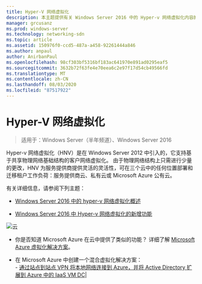 ```yaml
---
title: Hyper-V 网络虚拟化
description: 本主题提供有关 Windows Server 2016 中的 Hyper-v 网络虚拟化内容的链接。
manager: grcusanz
ms.prod: windows-server
ms.technology: networking-sdn
ms.topic: article
ms.assetid: 150976f0-ccd5-487a-a458-92261444a846
ms.author: anpaul
author: AnirbanPaul
ms.openlocfilehash: 98cf303bf5316bf183ac641970e891ad0295eaf5
ms.sourcegitcommit: 3632b72f63fe4e70eea6c2e97f17d54cb49566fd
ms.translationtype: MT
ms.contentlocale: zh-CN
ms.lasthandoff: 08/03/2020
ms.locfileid: "87517922"
---
```

# <a name="hyper-v-network-virtualization"></a>Hyper-V 网络虚拟化

>适用于：Windows Server（半年频道）、Windows Server 2016

Hyper-v 网络虚拟化（HNV）是在 Windows Server 2012 中引入的，它支持基于共享物理网络基础结构的客户网络虚拟化。 由于物理网络结构上只需进行少量的更改，HNV 为服务提供商提供灵活的灵活性，可在三个云中的任何位置部署和迁移租户工作负荷：服务提供商云、私有云或 Microsoft Azure 公有云。

有关详细信息，请参阅下列主题：

- [Windows Server 2016 中的 hyper-v 网络虚拟化概述](../../../sdn/technologies/hyper-v-network-virtualization/hyperv-network-virtualization-overview-windows-server.md)

- [Windows Server 2016 中 Hyper-v 网络虚拟化的新增功能](../../../sdn/technologies/hyper-v-network-virtualization/whats-new-hyperv-network-virtualization-windows-server.md)

![云](../../../media/Hyper-V-Network-Virtualization/All_Symbols_Cloud.png)
- 你是否知道 Microsoft Azure 在云中提供了类似的功能？ 详细了解 [Microsoft Azure 虚拟化解决方案](https://aka.ms/f9bh7g)。<p>
- 在 Microsoft Azure 中创建一个混合虚拟化解决方案：<br />- [通过站点到站点 VPN 将本地网络连接到 Azure，并将 Active Directory 扩展到 Azure 中的 IaaS VM DC](https://aka.ms/d1dinb)|